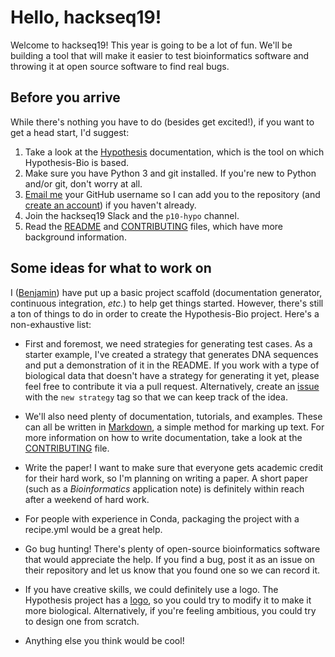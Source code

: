 # Hello, hackseq19!

Welcome to hackseq19!
This year is going to be a lot of fun.
We'll be building a tool that will make it easier to test bioinformatics software and throwing it at open source software to find real bugs.

## Before you arrive

While there's nothing you have to do (besides get excited!), if you want to get a head start, I'd suggest:

1. Take a look at the [Hypothesis](https://hypothesis.readthedocs.io/en/latest/index.html) documentation, which is the tool on which Hypothesis-Bio is based.
2. Make sure you have Python 3 and git installed.
   If you're new to Python and/or git, don't worry at all.
3. [Email me](mailto:benjamin_lee@college.harvard.edu) your GitHub username so I can add you to the repository (and [create an account](https://github.com/join)) if you haven't already.
4. Join the hackseq19 Slack and the `p10-hypo` channel.
5. Read the [README](https://github.com/Lab41/hypothesis-bio/blob/master/README.md) and [CONTRIBUTING](https://github.com/Lab41/hypothesis-bio/blob/master/CONTRIBUTING.md) files, which have more background information.

## Some ideas for what to work on

I ([Benjamin](https://github.com/Benjamin-Lee)) have put up a basic project scaffold (documentation generator, continuous integration, _etc._) to help get things started.
However, there's still a ton of things to do in order to create the Hypothesis-Bio project.
Here's a non-exhaustive list:

- First and foremost, we need strategies for generating test cases.
  As a starter example, I've created a strategy that generates DNA sequences and put a demonstration of it in the README.
  If you work with a type of biological data that doesn't have a strategy for generating it yet, please feel free to contribute it via a pull request.
  Alternatively, create an [issue](https://github.com/Lab41/hypothesis-bio/issues?q=is%3Aissue+is%3Aopen+label%3A%22new+strategy%22) with the `new strategy` tag so that we can keep track of the idea.

- We'll also need plenty of documentation, tutorials, and examples.
  These can all be written in [Markdown](https://guides.github.com/features/mastering-markdown/), a simple method for marking up text.
  For more information on how to write documentation, take a look at the [CONTRIBUTING](https://github.com/Lab41/hypothesis-bio/blob/master/CONTRIBUTING.md) file.

- Write the paper!
  I want to make sure that everyone gets academic credit for their hard work, so I'm planning on writing a paper.
  A short paper (such as a _Bioinformatics_ application note) is definitely within reach after a weekend of hard work.

- For people with experience in Conda, packaging the project with a recipe.yml would be a great help.

- Go bug hunting!
  There's plenty of open-source bioinformatics software that would appreciate the help.
  If you find a bug, post it as an issue on their repository and let us know that you found one so we can record it.

- If you have creative skills, we could definitely use a logo.
  The Hypothesis project has a [logo](https://github.com/HypothesisWorks/hypothesis/blob/master/brand/dragonfly-rainbow.svg), so you could try to modify it to make it more biological.
  Alternatively, if you're feeling ambitious, you could try to design one from scratch.

- Anything else you think would be cool!
